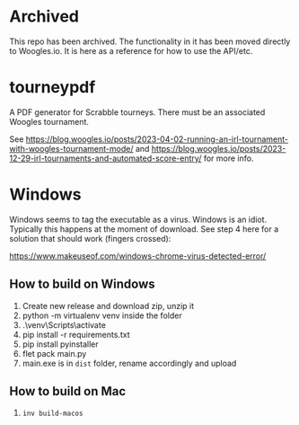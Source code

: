 # Archived

This repo has been archived. The functionality in it has been moved directly to Woogles.io. It is here as a reference for how to use the API/etc.

# tourneypdf

A PDF generator for Scrabble tourneys. There must be an associated Woogles tournament.

See https://blog.woogles.io/posts/2023-04-02-running-an-irl-tournament-with-woogles-tournament-mode/ and https://blog.woogles.io/posts/2023-12-29-irl-tournaments-and-automated-score-entry/ for more info.


# Windows

Windows seems to tag the executable as a virus. Windows is an idiot. Typically this happens at the moment of download. See step 4 here for a solution that should work (fingers crossed):

https://www.makeuseof.com/windows-chrome-virus-detected-error/


## How to build on Windows

1) Create new release and download zip, unzip it
2) python -m virtualenv venv inside the folder
3) .\venv\Scripts\activate
4) pip install -r requirements.txt
5) pip install pyinstaller
6) flet pack main.py
7) main.exe is in `dist` folder, rename accordingly and upload

## How to build on Mac

1) `inv build-macos`